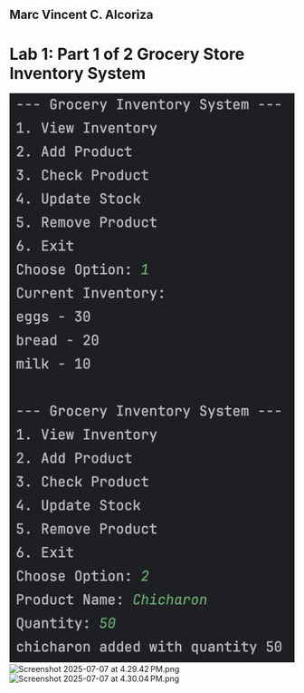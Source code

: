 ## Marc Vincent C. Alcoriza

# Lab 1: Part 1 of 2 Grocery Store Inventory System

![img.png](img.png)
![Screenshot 2025-07-07 at 4.29.42 PM.png](Screenshot%202025-07-07%20at%204.29.42%E2%80%AFPM.png)![Screenshot 2025-07-07 at 4.30.04 PM.png](Screenshot%202025-07-07%20at%204.30.04%E2%80%AFPM.png)